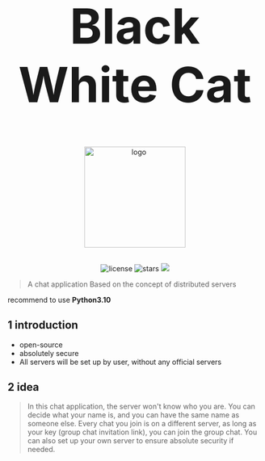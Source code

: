<div align="center">
<h1 style="font-size:10vw"><h1 style="font-size:10vw">Black White Cat</h1></h1>
<p align='center'>
<img src='https://i.postimg.cc/QNPmws3g/00131-716747303-2.png' width='200' alt='logo' aling='middle'/>
</p>

<br />
<img src="https://img.shields.io/github/license/Lixeer/Black-White-Cat" alt="license">
<img src="https://img.shields.io/github/stars/Lixeer/Black-White-Cat" alt="stars">
<img src="https://img.shields.io/badge/python-3.10-blue">
</div>
</p>

>A chat application Based on the concept of distributed servers

recommend to use **Python3.10**


## 1 introduction

- open-source
- absolutely secure
- All servers will be set up by user, without any official servers

## 2 idea
>In this chat application, the server won't know who you are. You can decide what your name is, and you can have the same name as someone else. Every chat you join is on a different server, as long as your key (group chat invitation link), you can join the group chat. You can also set up your own server to ensure absolute security if needed.

